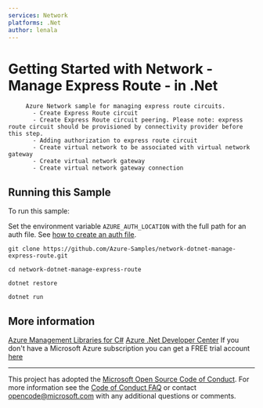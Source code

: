```yaml
---
services: Network
platforms: .Net
author: lenala
---
```


# Getting Started with Network - Manage Express Route - in .Net #

         Azure Network sample for managing express route circuits.
           - Create Express Route circuit
           - Create Express Route circuit peering. Please note: express route circuit should be provisioned by connectivity provider before this step.
           - Adding authorization to express route circuit
           - Create virtual network to be associated with virtual network gateway
           - Create virtual network gateway
           - Create virtual network gateway connection


## Running this Sample ##

To run this sample:

Set the environment variable `AZURE_AUTH_LOCATION` with the full path for an auth file. See [how to create an auth file](https://github.com/Azure/azure-sdk-for-net/blob/Fluent/AUTH.md).

    git clone https://github.com/Azure-Samples/network-dotnet-manage-express-route.git

    cd network-dotnet-manage-express-route

    dotnet restore

    dotnet run

## More information ##

[Azure Management Libraries for C#](https://github.com/Azure/azure-sdk-for-net/tree/Fluent)
[Azure .Net Developer Center](https://azure.microsoft.com/en-us/develop/net/)
If you don't have a Microsoft Azure subscription you can get a FREE trial account [here](http://go.microsoft.com/fwlink/?LinkId=330212)

---

This project has adopted the [Microsoft Open Source Code of Conduct](https://opensource.microsoft.com/codeofconduct/). For more information see the [Code of Conduct FAQ](https://opensource.microsoft.com/codeofconduct/faq/) or contact [opencode@microsoft.com](mailto:opencode@microsoft.com) with any additional questions or comments.